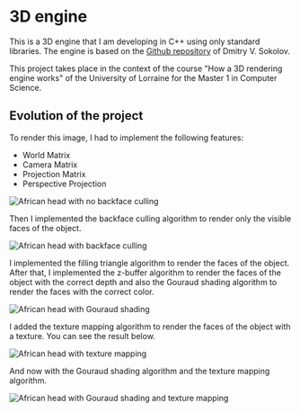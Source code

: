 # 3D engine

This is a 3D engine that I am developing in C++ using only standard libraries.
The engine is based on the [Github repository](https://github.com/ssloy/tinyrenderer) of Dmitry V. Sokolov.

This project takes place in the context of the course "How a 3D rendering engine works" of the University of Lorraine for the Master 1 in Computer Science.

## Evolution of the project

To render this image, I had to implement the following features:

-   World Matrix
-   Camera Matrix
-   Projection Matrix
-   Perspective Projection

![African head with no backface culling](gif/african_head_no-backface_culling.gif)

Then I implemented the backface culling algorithm to render only the visible faces of the object.

![African head with backface culling](gif/african_head_backface_culling.gif)

I implemented the filling triangle algorithm to render the faces of the object.
After that, I implemented the z-buffer algorithm to render the faces of the object with the correct depth and also the Gouraud shading algorithm to render the faces with the correct color.

![African head with Gouraud shading](gif/african_head_gouraud_shading.gif)

I added the texture mapping algorithm to render the faces of the object with a texture.
You can see the result below.

![African head with texture mapping](gif/african_head_texture_mapping.gif)

And now with the Gouraud shading algorithm and the texture mapping algorithm.

![African head with Gouraud shading and texture mapping](gif/african_head_gouraud_shading_texture_mapping.gif)